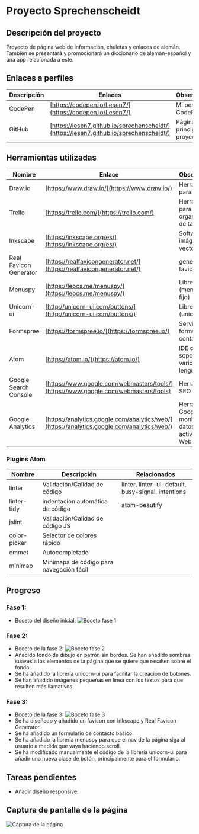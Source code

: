 # Proyecto Sprechenscheidt

## Descripción del proyecto
Proyecto de página web de información, chuletas y enlaces de alemán. También se presentará y promocionará un diccionario de alemán-español y una app relacionada a este.

## Enlaces a perfiles
| Descripción | Enlaces | Observaciones |
|-------------|---------|---------------|
| CodePen | [https://codepen.io/Lesen7/](https://codepen.io/Lesen7/) | Mi perfil de CodePen |
| GitHub | [https://lesen7.github.io/sprechenscheidt/](https://lesen7.github.io/sprechenscheidt/) | Página principal del proyecto |

## Herramientas utilizadas
| Nombre | Enlace | Observaciones |
|--------|--------|---------------|
| Draw.io | [https://www.draw.io/](https://www.draw.io/) | Herramienta para bocetos |
| Trello | [https://trello.com/](https://trello.com/) | Herramienta para organización de tareas |
| Inkscape | [https://inkscape.org/es/](https://inkscape.org/es/) | Software para imágenes vectoriales |
| Real Favicon Generator | [https://realfavicongenerator.net/](https://realfavicongenerator.net/) | generador de favicons |
| Menuspy | [https://leocs.me/menuspy/](https://leocs.me/menuspy/) | Librería JS (menú/header fijo) |
| Unicorn-ui | [http://unicorn-ui.com/buttons/](http://unicorn-ui.com/buttons/) | Librería CSS (unicorn-ui) |
| Formspree | [https://formspree.io/](https://formspree.io/) | Servicio para formulario de contacto |
| Atom | [https://atom.io/](https://atom.io/) | IDE con soporte para varios lenguajes |
| Google Search Console | [https://www.google.com/webmasters/tools/](https://www.google.com/webmasters/tools) | Herramienta de SEO de google |
| Google Analytics | [https://analytics.google.com/analytics/web/](https://analytics.google.com/analytics/web/) | Herramienta de Google para monitorizar datos y actividad de la Web |

### Plugins Atom
| Nombre | Descripción | Relacionados |
|--------|------------|---------------|
| linter | Validación/Calidad de código | linter, linter-ui-default, busy-signal, intentions |
| linter-tidy | indentación automática de código | atom-beautify |
| jslint | Validación/Calidad de código JS | |
| color-picker | Selector de colores rápido | |
| emmet | Autocompletado | |
| minimap | Minimapa de código para navegación fácil | |

## Progreso
### Fase 1:
* Boceto del diseño inicial:
![Boceto fase 1](https://lesen7.github.io/sprechenscheidt/img/boceto1.png "Boceto inicial")

### Fase 2:
* Boceto de la fase 2:
![Boceto fase 2](https://lesen7.github.io/sprechenscheidt/img/boceto2.png "Boceto fase 2")
* Añadido fondo de dibujo en patrón sin bordes. Se han añadido sombras suaves a los elementos de la página que se quiere que resalten sobre el fondo.
* Se ha añadido la librería unicorn-ui para facilitar la creación de botones.
* Se han añadido imágenes pequeñas en línea con los textos para que resulten más llamativos.

### Fase 3:
* Boceto de la fase 3:
![Boceto fase 3](https://lesen7.github.io/sprechenscheidt/img/boceto3.png "Boceto fase 3")
* Se ha diseñado y añadido un favicon con Inkscape y Real Favicon Generator.
* Se ha añadido un formulario de contacto básico.
* Se ha añadido la librería menuspy para que el nav de la página siga al usuario a medida que vaya haciendo scroll.
* Se ha modificado manualmente el código de la librería unicorn-ui para añadir una nueva clase de botón, principalmente para el formulario.

## Tareas pendientes
* Añadir diseño responsive.

## Captura de pantalla de la página
![Captura de la página](https://lesen7.github.io/sprechenscheidt/img/screenshot.png "Captura de la página")
